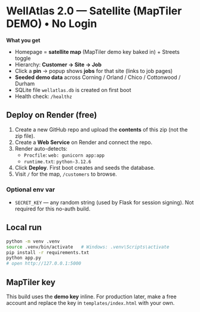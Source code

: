 # WellAtlas 2.0 — Satellite (MapTiler DEMO) • No Login
**What you get**
- Homepage = **satellite map** (MapTiler demo key baked in) + Streets toggle
- Hierarchy: **Customer → Site → Job**
- Click a **pin** → popup shows **jobs** for that site (links to job pages)
- **Seeded demo data** across Corning / Orland / Chico / Cottonwood / Durham
- SQLite file `wellatlas.db` is created on first boot
- Health check: `/healthz`

## Deploy on Render (free)
1) Create a new GitHub repo and upload the **contents** of this zip (not the zip file).
2) Create a **Web Service** on Render and connect the repo.
3) Render auto-detects:
   - `Procfile`: `web: gunicorn app:app`
   - `runtime.txt`: `python-3.12.6`
4) Click **Deploy**. First boot creates and seeds the database.
5) Visit `/` for the map, `/customers` to browse.

### Optional env var
- `SECRET_KEY` — any random string (used by Flask for session signing). Not required for this no-auth build.

## Local run
```bash
python -m venv .venv
source .venv/bin/activate   # Windows: .venv\Scripts\activate
pip install -r requirements.txt
python app.py
# open http://127.0.0.1:5000
```

## MapTiler key
This build uses the **demo key** inline. For production later, make a free account and
replace the key in `templates/index.html` with your own.
